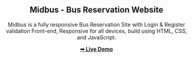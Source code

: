 <div align="center">
  <h2 align="center">Midbus - Bus Reservation Website</h2>

  Midbus is a fully responsive Bus Reservation Site with Login & Register validation Front-end, Responsive for all devices, build using HTML, CSS, and JavaScript.

  <a href="https://mahe008.github.io/Bus-Reservation-System_FE/"><strong>➥ Live Demo</strong></a>
</div>
